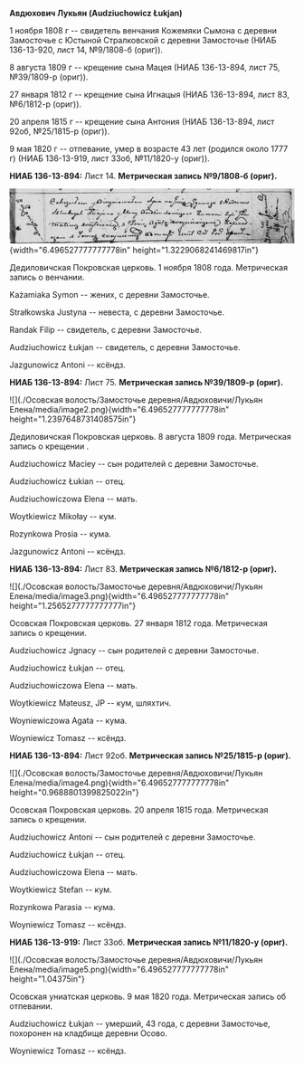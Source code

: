 **Авдюхович Лукьян (Audziuchowicz Łukjan)**

1 ноября 1808 г -- свидетель венчания Кожемяки Сымона с деревни
Замосточье с Юстыной Стралковской с деревни Замосточье (НИАБ 136-13-920,
лист 14, №9/1808-б (ориг)).

8 августа 1809 г -- крещение сына Мацея (НИАБ 136-13-894, лист 75,
№39/1809-р (ориг)).

27 января 1812 г -- крещение сына Игнацыя (НИАБ 136-13-894, лист 83,
№6/1812-р (ориг)).

20 апреля 1815 г -- крещение сына Антония (НИАБ 136-13-894, лист 92об,
№25/1815-р (ориг)).

9 мая 1820 г -- отпевание, умер в возрасте 43 лет (родился около 1777 г)
(НИАБ 136-13-919, лист 33об, №11/1820-у (ориг)).

**НИАБ 136-13-894:** Лист 14. **Метрическая запись №9/1808-б (ориг).**

![](./media/a49ef5794089ca1f0546ca6d9d274c44250d4df2.png){width="6.496527777777778in"
height="1.3229068241469817in"}

Дедиловичская Покровская церковь. 1 ноября 1808 года. Метрическая запись
о венчании.

Każamiaka Symon -- жених, с деревни Замосточье.

Strałkowska Justyna -- невеста, с деревни Замосточье.

Randak Filip -- свидетель, с деревни Замосточье.

Audziuchowicz Łukjan -- свидетель, с деревни Замосточье.

Jazgunowicz Antoni -- ксёндз.

**НИАБ 136-13-894:** Лист 75. **Метрическая запись №39/1809-р (ориг).**

![](./Осовская волость/Замосточье деревня/Авдюховичи/Лукьян Елена/media/image2.png){width="6.496527777777778in"
height="1.2397648731408575in"}

Дедиловичская Покровская церковь. 8 августа 1809 года. Метрическая
запись о крещении .

Audziuchowicz Maciey -- сын родителей с деревни Замосточье.

Audziuchowicz Łukian -- отец.

Audziuchowiczowa Elena -- мать.

Woytkiewicz Mikołay -- кум.

Rozynkowa Prosia -- кума.

Jazgunowicz Antoni -- ксёндз.

**НИАБ 136-13-894:** Лист 83. **Метрическая запись №6/1812-р (ориг).**

![](./Осовская волость/Замосточье деревня/Авдюховичи/Лукьян Елена/media/image3.png){width="6.496527777777778in"
height="1.2565277777777777in"}

Осовская Покровская церковь. 27 января 1812 года. Метрическая запись о
крещении.

Audziuchowicz Jgnacy -- сын родителей с деревни Замосточье.

Audziuchowicz Łukjan -- отец.

Audziuchowiczowa Elena -- мать.

Woytkiewicz Mateusz, JP -- кум, шляхтич.

Woyniewiczowa Agata -- кума.

Woyniewicz Tomasz -- ксёндз.

**НИАБ 136-13-894:** Лист 92об. **Метрическая запись №25/1815-р
(ориг).**

![](./Осовская волость/Замосточье деревня/Авдюховичи/Лукьян Елена/media/image4.png){width="6.496527777777778in"
height="0.9688801399825022in"}

Осовская Покровская церковь. 20 апреля 1815 года. Метрическая запись о
крещении.

Audziuchowicz Antoni -- сын родителей с деревни Замосточье.

Audziuchowicz Łukjan -- отец.

Audziuchowiczowa Elena -- мать.

Woytkiewicz Stefan -- кум.

Rozynkowa Parasia -- кума.

Woyniewicz Tomasz -- ксёндз.

**НИАБ 136-13-919:** Лист 33об. **Метрическая запись №11/1820-у
(ориг).**

![](./Осовская волость/Замосточье деревня/Авдюховичи/Лукьян Елена/media/image5.png){width="6.496527777777778in"
height="1.04375in"}

Осовская униатская церковь. 9 мая 1820 года. Метрическая запись об
отпевании.

Audziuchowicz Łukjan -- умерший, 43 года, с деревни Замосточье,
похоронен на кладбище деревни Осово.

Woyniewicz Tomasz -- ксёндз.
